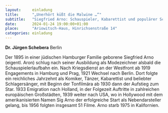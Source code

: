 ```yaml
---
layout:     einladung
title:      "„Unerhört küßt die Malwine …“"
subtitle:   "Siegfried Arno: Schauspieler, Kabarettist und populärer Schlagerinterpret"
date:       2024-01-24 19:00:00+01:00
place:      "Ariowitsch-Haus, Hinrichsenstraße 14"
categories: einladung
---
```


**Dr. Jürgen Schebera**
Berlin

Der 1895 in einer jüdischen Hamburger Familie geborene Siegfried Arno (eigentl. Aron) schlug nach seiner Ausbildung als Modezeichner alsbald die Schauspielerlaufbahn ein. Nach Kriegsdienst an der Westfront ab 1919 Engagements in Hamburg und Prag, 1921 Wechsel nach Berlin. Dort folgte ein reichliches Jahrzehnt als Komiker, Tänzer, Kabarettist und beliebter Schlagersänger, mit Beginn der Tonfilmära ab 1930 dann der Aufstieg zum Star. 1933 Emigration nach Holland, in der Folgezeit Auftritte in zahlreichen europäischen Großstädten, 1939 weiter nach USA, wo in Hollywood mit dem amerikanisierten Namen Sig Arno der erfolgreiche Start als Nebendarsteller gelang, bis 1956 folgten insgesamt 51 Filme. Arno starb 1975 in Kalifornien.

